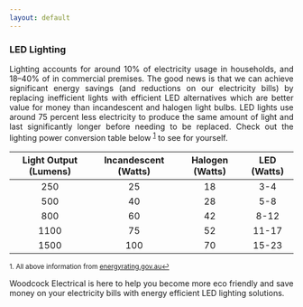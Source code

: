 ```yaml
---
layout: default
---
```


### LED Lighting

<div style="text-align: justify"> Lighting accounts for around 10% of electricity usage in households, and 18–40% of in commercial premises.
The good news is that we can achieve significant energy savings (and reductions on our electricity bills) by replacing inefficient lights with efficient LED alternatives which are better value for money than incandescent and halogen light bulbs.
LED lights use around 75 percent less electricity to produce the same amount of light and last significantly longer before needing to be replaced. 
Check out the lighting power conversion table below <sup><a href="#fn1" id="ref1">1</a></sup> to see for yourself. </div>
<p>
  </p>

| Light Output (Lumens) | Incandescent (Watts) | Halogen (Watts) | LED (Watts) |
|:---:|:---:|:---:|:---:| 
| 250 | 25 | 18 | 3-4 |
| 500 | 40 | 28 | 5-8 |
| 800 | 60 | 42 | 8-12 |
| 1100 | 75 | 52 | 11-17 |
| 1500 | 100 | 70 | 15-23 |

<sup id="fn1">1. All above information from [energyrating.gov.au](https://www.energyrating.gov.au/products/lighting)<a href="#ref1" title="Jump back to footnote 1 in the text.">↩</a></sup> 


<div style="text-align: justify"> Woodcock Electrical is here to help you become more eco friendly and save money on your electricity bills with energy efficient LED lighting solutions. </div>


